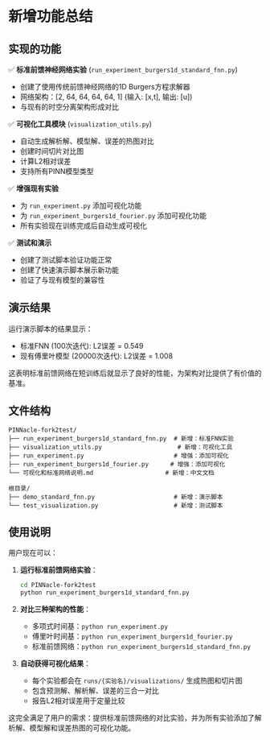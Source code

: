 # 新增功能总结

## 实现的功能

✅ **标准前馈神经网络实验** (`run_experiment_burgers1d_standard_fnn.py`)
- 创建了使用传统前馈神经网络的1D Burgers方程求解器
- 网络架构：[2, 64, 64, 64, 64, 1] (输入: [x,t], 输出: [u])
- 与现有的时空分离架构形成对比

✅ **可视化工具模块** (`visualization_utils.py`)
- 自动生成解析解、模型解、误差的热图对比
- 创建时间切片对比图
- 计算L2相对误差
- 支持所有PINN模型类型

✅ **增强现有实验**
- 为 `run_experiment.py` 添加可视化功能
- 为 `run_experiment_burgers1d_fourier.py` 添加可视化功能
- 所有实验现在训练完成后自动生成可视化

✅ **测试和演示**
- 创建了测试脚本验证功能正常
- 创建了快速演示脚本展示新功能
- 验证了与现有模型的兼容性

## 演示结果

运行演示脚本的结果显示：
- 标准FNN (100次迭代): L2误差 = 0.549
- 现有傅里叶模型 (20000次迭代): L2误差 = 1.008

这表明标准前馈网络在短训练后就显示了良好的性能，为架构对比提供了有价值的基准。

## 文件结构

```
PINNacle-fork2test/
├── run_experiment_burgers1d_standard_fnn.py  # 新增：标准FNN实验
├── visualization_utils.py                     # 新增：可视化工具
├── run_experiment.py                         # 增强：添加可视化
├── run_experiment_burgers1d_fourier.py      # 增强：添加可视化
└── 可视化和标准网络说明.md                    # 新增：中文文档

根目录/
├── demo_standard_fnn.py                      # 新增：演示脚本
└── test_visualization.py                     # 新增：测试脚本
```

## 使用说明

用户现在可以：

1. **运行标准前馈网络实验**：
   ```bash
   cd PINNacle-fork2test
   python run_experiment_burgers1d_standard_fnn.py
   ```

2. **对比三种架构的性能**：
   - 多项式时间基：`python run_experiment.py`
   - 傅里叶时间基：`python run_experiment_burgers1d_fourier.py`
   - 标准前馈网络：`python run_experiment_burgers1d_standard_fnn.py`

3. **自动获得可视化结果**：
   - 每个实验都会在 `runs/{实验名}/visualizations/` 生成热图和切片图
   - 包含预测解、解析解、误差的三合一对比
   - 报告L2相对误差用于定量比较

这完全满足了用户的需求：提供标准前馈网络的对比实验，并为所有实验添加了解析解、模型解和误差热图的可视化功能。